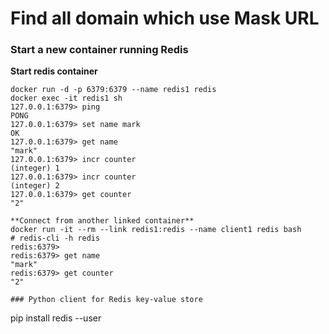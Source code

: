 # Find all domain which use Mask URL

### Start a new container running Redis
**Start redis container**
```
docker run -d -p 6379:6379 --name redis1 redis
docker exec -it redis1 sh
127.0.0.1:6379> ping
PONG
127.0.0.1:6379> set name mark
OK
127.0.0.1:6379> get name
"mark"
127.0.0.1:6379> incr counter
(integer) 1
127.0.0.1:6379> incr counter
(integer) 2
127.0.0.1:6379> get counter
"2"

**Connect from another linked container**
docker run -it --rm --link redis1:redis --name client1 redis bash
# redis-cli -h redis
redis:6379>
redis:6379> get name
"mark"
redis:6379> get counter
"2"

### Python client for Redis key-value store
```
pip install redis --user
```
